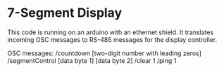 # 7-Segment Display

This code is running on an arduino with an ethernet shield. It translates incoming OSC messages to RS-485 messages for the display controller.

OSC messages:
/countdown [two-digit number with leading zeros]
/segmentControl [data byte 1] [data byte 2]
/clear 1
/ping 1
